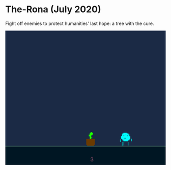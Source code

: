 # The-Rona (July 2020)
Fight off enemies to protect humanities' last hope: a tree with the cure.

![Image](the_rona.gif)
